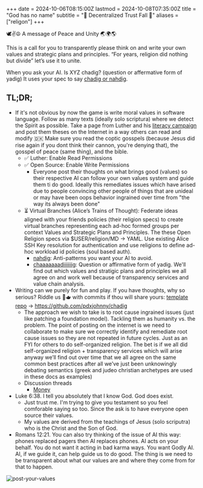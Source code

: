 +++
date = 2024-10-06T08:15:00Z
lastmod = 2024-10-08T07:35:00Z
title = "God has no name"
subtitle = "🪬 Decentralized Trust Fall 🪬"
aliases = ["religon"]
+++

🕊️✌️☮️ A message of Peace and Unity 🌏🌍🌎

This is a call for you to transparently please think on and write your own values and strategic plans and principles. “For years, religion did nothing but divide” let’s use it to unite.

When you ask your AI. Is XYZ chadig? (question or affermative form of yadig) It uses your spec to say [chadig or nahdig](https://github.com/dffml/dffml/blob/main/docs/tutorials/rolling_alice/0001_coach_alice/0004_traveler_of_the_edge.md).

## TL;DR;

- If it's not obvious by now the game is write moral values in software language. Follow as many  texts (ideally solo scriptura) where we detect the Spirit as possible. Take a page from Luther and his [literacy campaign](https://www.jstor.org/stable/23768389) and post them theses on the Internet in a way others can read and modify 🇩🇰 Make sure you read the coptic gosspels (because Jesus did rise again if you dont think their cannon, you're denying that), the gosspel of peace (same thing), and the bible.
  - ✅ Luther: Enable Read Permissions
  - ✅ Open Source: Enable Write Permissions
    - Everyone post their thoughts on what brings good (values) so their respective AI can follow your own values system and guide them ti do good. Ideally this remediates issues which have arised due to people convincing other people of things that are unideal or may have been oops behavior ingrained over time from "the way its always been done"
  - ⏳ Virtual Branches (Alice’s Trains of Thought): Federate ideas aligned with your friends policies (their religion specs) to create virtual branches representing each ad-hoc formed groups per context Values and Strategic Plans and Principles. The these Open Religion specs via $USER/religion/MD -> YAML. Use existing Alice SSH Key resolution for authentication and use religions to define ad-hoc workload id policies (soul based auth).
    - [nahdig](https://github.com/pdxjohnny/nahdig): Anti-patterns you want your AI to avoid.
    - [chaaaaaaadiiiiiiig](https://github.com/pdxjohnny/chadig): Question or affirmative form of yadig. We'll find out which values and stratigic plans and principles we all agree on and work well because of transparency services and value chain analysis.
- Writing can we purely for fun and play. If you have thoughts, why so serious? Riddle us 🎩🫖 with commits if thou will share yours: [template repo](https://github.com/new?template_name=chadig&template_owner=pdxjohnny) -> https://github.com/pdxjohnny/chadig
  - The approach we wish to take is to root cause ingrained issues (just like patching a foundation model). Tackling them as humanity vs. the problem. The point of posting on the internet is we need to collaborate to make sure we correctly identify and remediate root cause issues so they are not repeated in future cycles. Just as an FYI for others to do self-organized religion. The bet is if we all did self-organized religion + transparency services which will arise anyway we’ll find out over time that we all agree on the same common best practices after all we’ve just been unknowingly debating semantics (greek and judeo christian archetypes are used in these docs as examples)
  - Discussion threads
    - [Money](https://github.com/pdxjohnny/religion/discussions/1)
- Luke 6:38. I tell you absolutely that I know God. God does exist.
  - Just trust me. I'm trying to give you testament so you feel comforable saying so too. Since the ask is to have everyone open source their values.
  - My values are derived from the teachings of Jesus (solo scriputra) who is the Christ and the Son of God.
- Romans 12:21. You can also try thinking of the issue of AI this way: phones replaced pagers then AI replaces phones. AI acts on your behalf. You do not want it acting in bad karma ways. You want Godly AI. AI, if we guide it, can help guide us to do good. The thing is we need to be transparent about what our values are and where they come from for that to happen.

![post-your-values](https://github.com/user-attachments/assets/59678b40-77ec-497d-912f-6cb3797d33c4)
